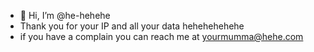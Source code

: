 - 👋 Hi, I’m @he-hehehe
- Thank you for your IP and all your data hehehehehehe
- if you have a complain you can reach me at yourmumma@hehe.com
